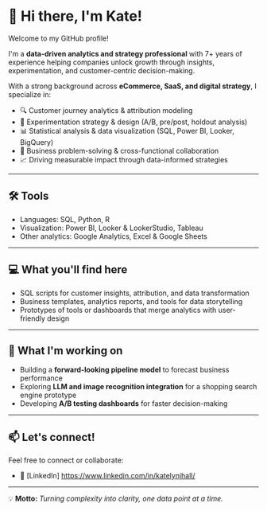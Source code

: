 # 👋 Hi there, I'm Kate!

Welcome to my GitHub profile!

I'm a **data-driven analytics and strategy professional** with 7+ years of experience helping companies unlock growth through insights, experimentation, and customer-centric decision-making.  

With a strong background across **eCommerce, SaaS, and digital strategy**, I specialize in:
- 🔍 Customer journey analytics & attribution modeling
- 🧪 Experimentation strategy & design (A/B, pre/post, holdout analysis)
- 📊 Statistical analysis & data visualization (SQL, Power BI, Looker, BigQuery)
- 🚀 Business problem-solving & cross-functional collaboration
- 📈 Driving measurable impact through data-informed strategies

---

## 🛠️ Tools

- Languages: SQL, Python, R
- Visualization: Power BI, Looker & LookerStudio, Tableau
- Other analytics: Google Analytics, Excel & Google Sheets

---

## 💻 What you'll find here

- SQL scripts for customer insights, attribution, and data transformation
- Business templates, analytics reports, and tools for data storytelling
- Prototypes of tools or dashboards that merge analytics with user-friendly design

---

## 🌱 What I'm working on

- Building a **forward-looking pipeline model** to forecast business performance
- Exploring **LLM and image recognition integration** for a shopping search engine prototype
- Developing **A/B testing dashboards** for faster decision-making

---

## 📫 Let's connect!

Feel free to connect or collaborate:
- 💼 [LinkedIn] https://www.linkedin.com/in/katelynjhall/

---

💡 **Motto:** *Turning complexity into clarity, one data point at a time.*
